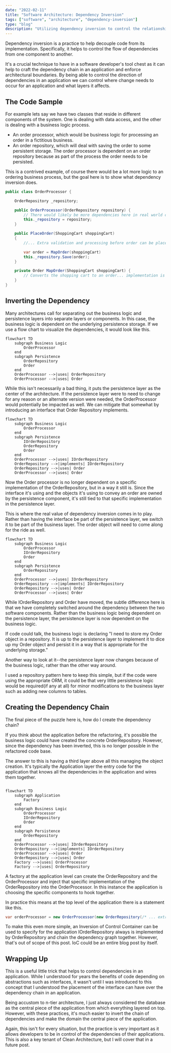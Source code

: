 ```yaml
---
date: "2022-02-11"
title: "Software Architecture: Dependency Inversion"
tags: ["software", "architecture", "dependency-inversion"]
type: "blog"
description: "Utilizing dependency inversion to control the relationship between software components."
---
```


Dependency inversion is a practice to help decouple code from its implementation.
Specifically, it helps to control the flow of dependencies from one component to another.

It's a crucial technique to have in a software developer's tool chest as it can help to craft the dependency chain in an application and enforce architectural boundaries.
By being able to control the direction of dependencies in an application we can control where change needs to occur for an application and what layers it affects.

## The Code Sample

For example lets say we have two classes that reside in different components of the system.
One is dealing with data access, and the other is dealing with a business logic process.
* An order processor, which would be business logic for processing an order in a fictitious business.
* An order repository, which will deal with saving the order to some persistent storage.
The order processor is dependent on an order repository because as part of the process the order needs to be persisted.

This is a contrived example, of course there would be a lot more logic to an ordering business process, but the goal here is to show what dependency inversion does.

```csharp
public class OrderProcessor {

    OrderRepository _repository;

    public OrderProcessor(OrderRepository repository) {
        // There would likely be more dependencies here in real world code, but this is just an example.
        this._repository = repository;
    }

    public PlaceOrder(ShoppingCart shoppingCart)
    {
        //... Extra validation and processing before order can be placed ...

        var order = MapOrder(shoppingCart)
        this._repository.Save(order);
    }

    private Order MapOrder(ShoppingCart shoppingCart) {
        // Converts the shopping cart to an order... implementation is not important to the goal of this code example
    }
}
```

## Inverting the Dependency

Many architectures call for separating out the business logic and persistence layers into separate layers or components.
In this case, the business logic is dependent on the underlying persistence storage.
If we use a flow chart to visualize the dependencies, it would look like this.

```mermaid
flowchart TD
    subgraph Business Logic
        OrderProcessor
    end
    subgraph Persistence
        OrderRepository
        Order
    end
    OrderProcessor -->|uses| OrderRepository
    OrderProcessor -->|uses| Order

```

While this isn't necessarily a bad thing, it puts the persistence layer as the center of the architecture.
If the persistence layer were to need to change for any reason or an alternate version were needed, the OrderProcessor would potentially be impacted as well.
We can mitigate that somewhat by introducing an interface that Order Repository implements.


```mermaid
flowchart TD
    subgraph Business Logic
        OrderProcessor
    end
    subgraph Persistence
        IOrderRepository
        OrderRepository
        Order
    end
    OrderProcessor -->|uses| IOrderRepository
    OrderRepository -->|implements| IOrderRepository
    OrderRepository -->|uses| Order
    OrderProcessor -->|uses| Order
```

Now the Order processor is no longer dependent on a specific implementation of the OrderRepository, but in a way it still is.
Since the interface it's using and the objects it's using to convey an order are owned by the persistence component, it's still tied to that specific implementation in the persistence layer.

This is where the real value of dependency inversion comes in to play.
Rather than having the interface be part of the persistence layer, we switch it to be part of the business layer.
The order object will need to come along for the ride as well.

```mermaid
flowchart TD
    subgraph Business Logic
        OrderProcessor
        IOrderRepository
        Order
    end
    subgraph Persistence
        OrderRepository
    end
    OrderProcessor -->|uses| IOrderRepository
    OrderRepository -->|implements| IOrderRepository
    OrderRepository -->|uses| Order
    OrderProcessor -->|uses| Order
```

While IOrderRepository and Order have moved, the subtle difference here is that we have completely switched around the dependency between the two software components.
Rather than the business logic being dependent on the persistence layer, the persistence layer is now dependent on the business logic.

If code could talk, the business logic is declaring "I need to store my Order object in a repository.
It is up to the persistence layer to implement it to dice up my Order object and persist it in a way that is appropriate for the underlying storage."

Another way to look at it--the persistence layer now changes because of the business logic, rather than the other way around.

I used a repository pattern here to keep this simple, but if the code were using the appropriate ORM, it could be that very little persistence logic would be required(if any at all) for minor modifications to the business layer such as adding new columns to tables.

## Creating the Dependency Chain

The final piece of the puzzle here is, how do I create the dependency chain?

If you think about the application before the refactoring, it's possible the business logic could have created the concrete OrderRepository.
However, since the dependency has been inverted, this is no longer possible in the refactored code base.

The answer to this is having a third layer above all this managing the object creation.
It's typically the Application layer the entry code for the application that knows all the dependencies in the application and wires them together.

```mermaid

flowchart TD
    subgraph Application
        Factory
    end
    subgraph Business Logic
        OrderProcessor
        IOrderRepository
        Order
    end
    subgraph Persistence
        OrderRepository
    end
    OrderProcessor -->|uses| IOrderRepository
    OrderRepository -->|implements| IOrderRepository
    OrderProcessor -->|uses| Order
    OrderRepository -->|uses| Order
    Factory -->|uses| OrderProcessor
    Factory -->|uses| OrderRepository
```

A factory at the application level can create the OrderRepository and the OrderProcessor and inject that specific implementation of the OrderRepository into the OrderProcessor.
In this instance the application is choosing the specific components to hook together.

In practice this means at the top level of the application there is a statement like this.

```csharp
var orderProcessor = new OrderProcessor(new OrderRepository(/* ... extra dependencies here ... */));
```

To make this even more simple, an Inversion of Control Container can be used to specify for the application IOrderRepository always is implemented by OrderRepository and chain the dependency graph together.
However, that's out of scope of this post.
IoC could be an entire blog post by itself.

## Wrapping Up

This is a useful little trick that helps to control dependencies in an application.
While I understood for years the benefits of code depending on abstractions such as interfaces, it wasn't until I was introduced to this concept that I understood the placement of the interface can have over the dependency chain in an application.

Being accustom to n-tier architecture, I just always considered the database as the central piece of the application from which everything layered on top.
However, with these practices, it's much easier to invert the chain of dependencies and make the domain the central piece of the application.

Again, this isn't for every situation, but the practice is very important as it allows developers to be in control of the dependencies of their applications.
This is also a key tenant of Clean Architecture, but I will cover that in a future post.
